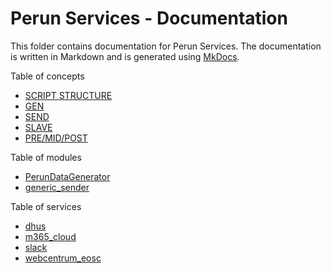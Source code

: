 # Perun Services - Documentation

This folder contains documentation for Perun Services. The documentation is written in Markdown and is generated
using [MkDocs](https://www.mkdocs.org/).

Table of concepts

- [SCRIPT STRUCTURE](concepts/script-structure.md)
- [GEN](concepts/gen.md)
- [SEND](concepts/send.md)
- [SLAVE](concepts/slave.md)
- [PRE/MID/POST](concepts/pre-mid-post.md)

Table of modules

- [PerunDataGenerator](modules/PerunDataGenerator.md)
- [generic_sender](modules/generic_sender.md)

Table of services

- [dhus](services/dhus.md)
- [m365_cloud](services/m365_cloud.md)
- [slack](services/slack.md)
- [webcentrum_eosc](services/webcentrum_eosc.md)
